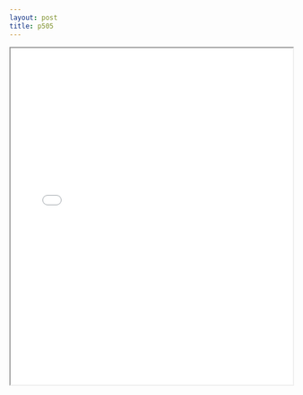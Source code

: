 ```yaml
---
layout: post
title: p505
---
```


<div class="pdf-container">
<iframe src="ea/assets/pdfs/p505.pdf" height="600" width="100%" allowFullScreen="true"></iframe>
</div>

